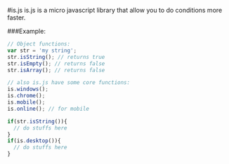 #is.js
is.js is a micro javascript library that allow you to do conditions more faster.

###Example:

```js
// Object functions:
var str = 'my string';
str.isString(); // returns true
str.isEmpty(); // returns false
str.isArray(); // returns false

// also is.js have some core functions:
is.windows();
is.chrome();
is.mobile();
is.online(); // for mobile

if(str.isString()){
  // do stuffs here
}
if(is.desktop()){
  // do stuffs here
}
```